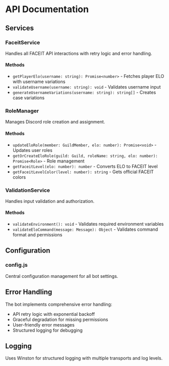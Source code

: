 # API Documentation

## Services

### FaceitService

Handles all FACEIT API interactions with retry logic and error handling.

#### Methods

- `getPlayerElo(username: string): Promise<number>` - Fetches player ELO with username variations
- `validateUsername(username: string): void` - Validates username input
- `generateUsernameVariations(username: string): string[]` - Creates case variations

### RoleManager

Manages Discord role creation and assignment.

#### Methods

- `updateEloRole(member: GuildMember, elo: number): Promise<void>` - Updates user roles
- `getOrCreateEloRole(guild: Guild, roleName: string, elo: number): Promise<Role>` - Role management
- `getFaceitLevel(elo: number): number` - Converts ELO to FACEIT level
- `getFaceitLevelColor(level: number): string` - Gets official FACEIT colors

### ValidationService

Handles input validation and authorization.

#### Methods

- `validateEnvironment(): void` - Validates required environment variables
- `validateEloCommand(message: Message): Object` - Validates command format and permissions

## Configuration

### config.js

Central configuration management for all bot settings.

## Error Handling

The bot implements comprehensive error handling:
- API retry logic with exponential backoff
- Graceful degradation for missing permissions
- User-friendly error messages
- Structured logging for debugging

## Logging

Uses Winston for structured logging with multiple transports and log levels.

